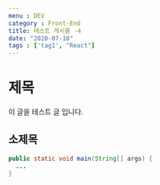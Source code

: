 ```yaml
---
menu : DEV
category : Front-End
title: 테스트 게시물 -4
date: "2020-07-10"
tags : ['tag1', "React"]
---
```


# 제목
이 글을 테스트 글 입니다.

## 소제목
```java
public static void main(String[] args) {
  ...
}
```